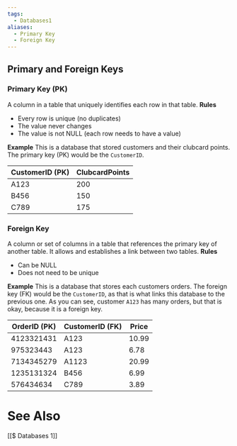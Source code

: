 ```yaml
---
tags:
  - Databases1
aliases:
  - Primary Key
  - Foreign Key
---
```

## Primary and Foreign Keys
### Primary Key (PK)
A column in a table that uniquely identifies each row in that table.
**Rules**
- Every row is unique (no duplicates)
- The value never changes
- The value is not NULL (each row needs to have a value)

**Example**
This is a database that stored customers and their clubcard points. The primary key (PK) would be the `CustomerID`.

| CustomerID (PK) | ClubcardPoints |
| --------------- | -------------- |
| A123            | 200            |
| B456            | 150            |
| C789            | 175            |


### Foreign Key
A column or set of columns in a table that references the primary key of another table. It allows and establishes a link between two tables.
**Rules**
- Can be NULL
- Does not need to be unique

**Example**
This is a database that stores each customers orders. The foreign key (FK) would be the `CustomerID`, as that is what links this database to the previous one. As you can see, customer `A123` has many orders, but that is okay, because it is a foreign key.

| OrderID (PK) | CustomerID (FK) | Price |
| ------------ | --------------- | ----- |
| 4123321431   | A123            | 10.99 |
| 975323443    | A123            | 6.78  |
| 7134345279   | A1123           | 20.99 |
| 1235131324   | B456            | 6.99  |
| 576434634    | C789            | 3.89  |



# See Also
[[$ Databases 1]]
